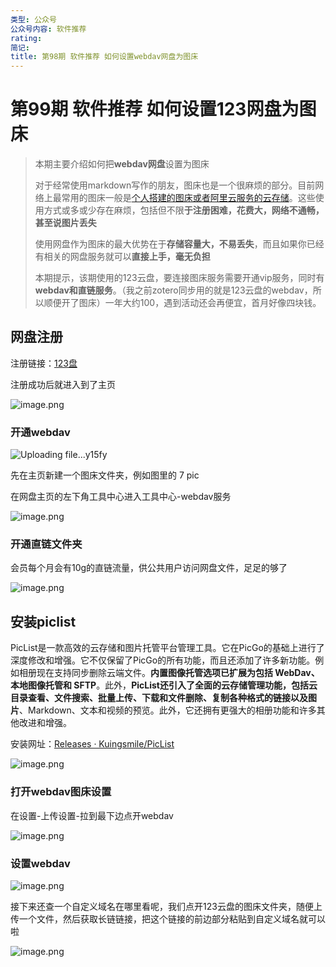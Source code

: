 ```yaml
---
类型: 公众号
公众号内容: 软件推荐
rating: 
简记: 
title: 第98期 软件推荐 如何设置webdav网盘为图床
---
```

# 第99期 软件推荐 如何设置123网盘为图床

> 本期主要介绍如何把**webdav网盘**设置为图床
> 
> 对于经常使用markdown写作的朋友，图床也是一个很麻烦的部分。目前网络上最常用的图床一般是[个人搭建的图床或者阿里云服务的云存储](https://www.wk8686.top/page/2)。这些使用方式或多或少存在麻烦，包括但不限**于注册困难，花费大，网络不通畅，甚至说图片丢失**
> 
> 使用网盘作为图床的最大优势在于**存储容量大，不易丢失**，而且如果你已经有相关的网盘服务就可以**直接上手，毫无负担**
> 
> 本期提示，该期使用的123云盘，要连接图床服务需要开通vip服务，同时有**webdav和直链服务**。（我之前zotero同步用的就是123云盘的webdav，所以顺便开了图床）一年大约100，遇到活动还会再便宜，首月好像四块钱。

## 网盘注册

注册链接：[123盘](https://www.123pan.com/)

注册成功后就进入到了主页

![image.png](https://pic-go-42.oss-cn-guangzhou.aliyuncs.com/img/202410230851239.webp)

### 开通webdav
![Uploading file...y15fy]()


先在主页新建一个图床文件夹，例如图里的 7 pic

在网盘主页的左下角工具中心进入工具中心-webdav服务

![image.png](https://pic-go-42.oss-cn-guangzhou.aliyuncs.com/img/202410230856634.webp)

### 开通直链文件夹

会员每个月会有10g的直链流量，供公共用户访问网盘文件，足足的够了

![image.png](https://pic-go-42.oss-cn-guangzhou.aliyuncs.com/img/202410230857505.webp)

## 安装piclist

PicList是一款高效的云存储和图片托管平台管理工具。它在PicGo的基础上进行了深度修改和增强。它不仅保留了PicGo的所有功能，而且还添加了许多新功能。例如相册现在支持同步删除云端文件。**内置图像托管选项已扩展为包括 WebDav、本地图像托管和 SFTP**。此外，**PicList还引入了全面的云存储管理功能，包括云目录查看、文件搜索、批量上传、下载和文件删除、复制各种格式的链接以及图片**、Markdown、文本和视频的预览。此外，它还拥有更强大的相册功能和许多其他改进和增强。

安装网址：[Releases · Kuingsmile/PicList](https://github.com/Kuingsmile/PicList/releases)

![image.png](https://pic-go-42.oss-cn-guangzhou.aliyuncs.com/img/202410230900299.webp)

### 打开webdav图床设置

在设置-上传设置-拉到最下边点开webdav

![image.png](https://pic-go-42.oss-cn-guangzhou.aliyuncs.com/img/202410230901875.webp)

### 设置webdav

![image.png](https://pic-go-42.oss-cn-guangzhou.aliyuncs.com/img/202410230906749.webp)

接下来还查一个自定义域名在哪里看呢，我们点开123云盘的图床文件夹，随便上传一个文件，然后获取长链链接，把这个链接的前边部分粘贴到自定义域名就可以啦

![image.png](https://pic-go-42.oss-cn-guangzhou.aliyuncs.com/img/202410230911094.webp)




